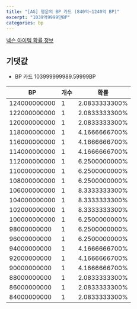 ```yaml
---
title: "[AG] 행운의 BP 카드 (840억~1240억 BP)"
excerpt: "1039억9999만BP"
categories: bp
---
```

[넥슨 아이템 확률 정보](http://iteminfo.nexon.com/probability/fo4?sn=7300)

## 기댓값
  - BP 카드 103999999989.59999BP

|BP|개수|확률|
|---|---|---|
|124000000000|1|2.0833333300%|
|122000000000|1|2.0833333300%|
|120000000000|1|2.0833333300%|
|118000000000|1|4.1666666700%|
|116000000000|1|4.1666666700%|
|114000000000|1|4.1666666700%|
|112000000000|1|6.2500000000%|
|110000000000|1|6.2500000000%|
|108000000000|1|6.2500000000%|
|106000000000|1|8.3333333300%|
|104000000000|1|8.3333333300%|
|102000000000|1|8.3333333300%|
|100000000000|1|6.2500000000%|
|98000000000|1|6.2500000000%|
|96000000000|1|6.2500000000%|
|94000000000|1|4.1666666700%|
|92000000000|1|4.1666666700%|
|90000000000|1|4.1666666700%|
|88000000000|1|2.0833333300%|
|86000000000|1|2.0833333300%|
|84000000000|1|2.0833333300%|
